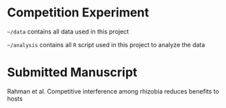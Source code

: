 # Competition Experiment

`~/data` contains all data used in this project

`~/analysis` contains all `R` script used in this project to analyze the data


# Submitted Manuscript 
Rahman et al. Competitive interference among rhizobia reduces benefits to hosts
